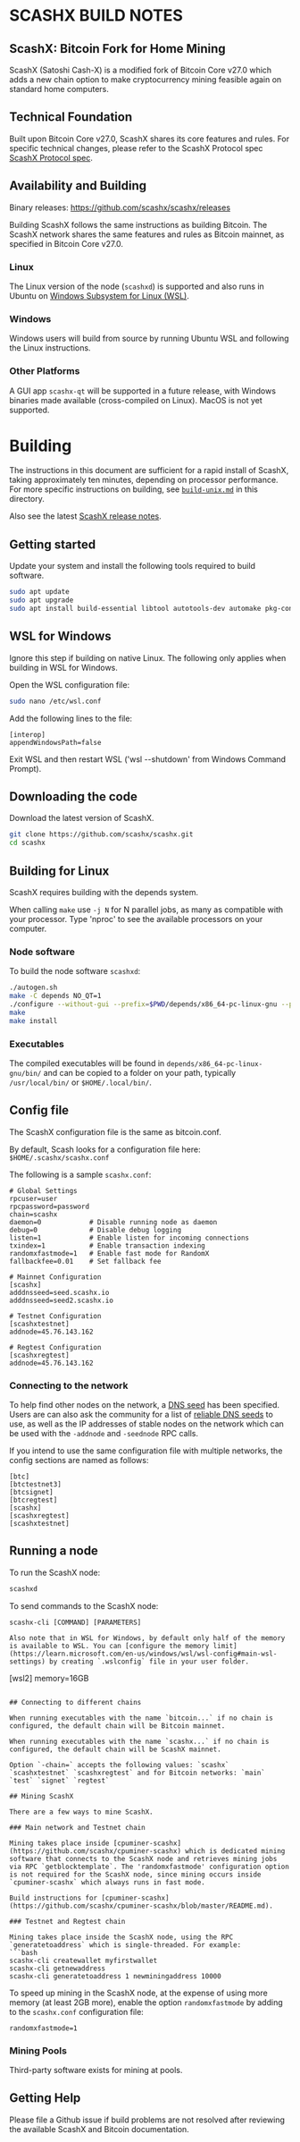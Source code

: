 # SCASHX BUILD NOTES

## ScashX: Bitcoin Fork for Home Mining

ScashX (Satoshi Cash-X) is a modified fork of Bitcoin Core v27.0 which adds a new chain option to make cryptocurrency mining feasible again on standard home computers.

## Technical Foundation

Built upon Bitcoin Core v27.0, ScashX shares its core features and rules. For specific technical changes, please refer to the ScashX Protocol spec [ScashX Protocol spec](https://github.com/scashx/scashx/blob/scashx_master/doc/scashx-protocol-spec.md).

## Availability and Building

Binary releases: https://github.com/scashx/scashx/releases

Building ScashX follows the same instructions as building Bitcoin. The ScashX network shares the same features and rules as Bitcoin mainnet, as specified in Bitcoin Core v27.0.

### Linux

The Linux version of the node (`scashxd`) is supported and also runs in Ubuntu on [Windows Subsystem for Linux (WSL)](https://learn.microsoft.com/en-us/windows/wsl/about).

### Windows

Windows users will build from source by running Ubuntu WSL and following the Linux instructions.

### Other Platforms

A GUI app `scashx-qt` will be supported in a future release, with Windows binaries made available (cross-compiled on Linux). MacOS is not yet supported.

# Building

The instructions in this document are sufficient for a rapid install of ScashX, taking approximately ten minutes, depending on processor performance. For more specific instructions on building, see [`build-unix.md`](build-unix.md) in this directory.

Also see the latest [ScashX release notes](release-notes/scashx/).

## Getting started 

Update your system and install the following tools required to build software.

```bash
sudo apt update
sudo apt upgrade
sudo apt install build-essential libtool autotools-dev automake pkg-config bsdmainutils curl git cmake bison
```

## WSL for Windows

Ignore this step if building on native Linux. The following only applies when building in WSL for Windows.

Open the WSL configuration file:
```bash
sudo nano /etc/wsl.conf
```
Add the following lines to the file:
```
[interop]
appendWindowsPath=false
```
Exit WSL and then restart WSL ('wsl --shutdown' from Windows Command Prompt).

## Downloading the code

Download the latest version of ScashX.

```bash
git clone https://github.com/scashx/scashx.git
cd scashx
```

## Building for Linux

ScashX requires building with the depends system.

When calling `make` use `-j N` for N parallel jobs, as many as compatible with your processor. Type 'nproc' to see the available processors on your computer.

### Node software

To build the node software `scashxd`:

```bash
./autogen.sh
make -C depends NO_QT=1
./configure --without-gui --prefix=$PWD/depends/x86_64-pc-linux-gnu --program-transform-name='s/bitcoin/scashx/g'
make
make install
```
### Executables

The compiled executables will be found in `depends/x86_64-pc-linux-gnu/bin/` and can be copied to a folder on your path, typically `/usr/local/bin/` or `$HOME/.local/bin/`.

## Config file

The ScashX configuration file is the same as bitcoin.conf.

By default, Scash looks for a configuration file here:
`$HOME/.scashx/scashx.conf`

The following is a sample `scashx.conf`:

```
# Global Settings
rpcuser=user
rpcpassword=password
chain=scashx
daemon=0            # Disable running node as daemon
debug=0             # Disable debug logging
listen=1            # Enable listen for incoming connections
txindex=1           # Enable transaction indexing
randomxfastmode=1   # Enable fast mode for RandomX
fallbackfee=0.01    # Set fallback fee

# Mainnet Configuration
[scashx]
adddnsseed=seed.scashx.io
adddnsseed=seed2.scashx.io

# Testnet Configuration
[scashxtestnet]
addnode=45.76.143.162

# Regtest Configuration
[scashxregtest]
addnode=45.76.143.162

```

### Connecting to the network

To help find other nodes on the network, a [DNS seed](https://bitcoin.stackexchange.com/questions/14371/what-is-a-dns-seed-node-vs-a-seed-node) has been specified. Users are can also ask the community for a list of [reliable DNS seeds](https://github.com/bitcoin/bitcoin/blob/master/doc/dnsseed-policy.md) to use, as well as the IP addresses of stable nodes on the network which can be used with the `-addnode` and `-seednode` RPC calls.

If you intend to use the same configuration file with multiple networks, the config sections are named as follows:
```
[btc]
[btctestnet3]
[btcsignet]
[btcregtest]
[scashx]
[scashxregtest]
[scashxtestnet]
```

## Running a node

To run the ScashX node:
```bash
scashxd
```

To send commands to the ScashX node:
```
scashx-cli [COMMAND] [PARAMETERS]
```

```
Also note that in WSL for Windows, by default only half of the memory is available to WSL. You can [configure the memory limit](https://learn.microsoft.com/en-us/windows/wsl/wsl-config#main-wsl-settings) by creating `.wslconfig` file in your user folder.
```
[wsl2]
memory=16GB
```

## Connecting to different chains

When running executables with the name `bitcoin...` if no chain is configured, the default chain will be Bitcoin mainnet.

When running executables with the name `scashx...` if no chain is configured, the default chain will be ScashX mainnet.

Option `-chain=` accepts the following values: `scashx` `scashxtestnet` `scashxregtest` and for Bitcoin networks: `main` `test` `signet` `regtest`

## Mining ScashX

There are a few ways to mine ScashX.

### Main network and Testnet chain

Mining takes place inside [cpuminer-scashx](https://github.com/scashx/cpuminer-scashx) which is dedicated mining software that connects to the ScashX node and retrieves mining jobs via RPC `getblocktemplate`. The 'randomxfastmode' configuration option is not required for the ScashX node, since mining occurs inside `cpuminer-scashx` which always runs in fast mode.

Build instructions for [cpuminer-scashx](https://github.com/scashx/cpuminer-scashx/blob/master/README.md).

### Testnet and Regtest chain

Mining takes place inside the ScashX node, using the RPC `generatetoaddress` which is single-threaded. For example:
```bash
scashx-cli createwallet myfirstwallet
scashx-cli getnewaddress
scashx-cli generatetoaddress 1 newminingaddress 10000
```

To speed up mining in the ScashX node, at the expense of using more memory (at least 2GB more), enable the option `randomxfastmode` by adding to the `scashx.conf` configuration file:

```
randomxfastmode=1
```

### Mining Pools

Third-party software exists for mining at pools.

Getting Help
---------------------

Please file a Github issue if build problems are not resolved after reviewing the available ScashX and Bitcoin documentation.
